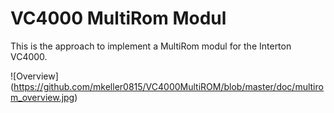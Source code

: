 VC4000 MultiRom Modul
=====================

This is the approach to implement a MultiRom modul for the Interton VC4000.

![Overview] (https://github.com/mkeller0815/VC4000MultiROM/blob/master/doc/multirom_overview.jpg)

